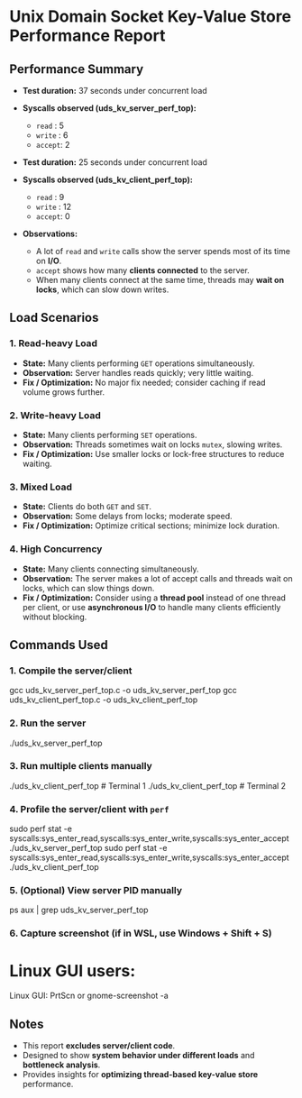 # Unix Domain Socket Key-Value Store Performance Report

## Performance Summary

* **Test duration:** 37 seconds under concurrent load
* **Syscalls observed (uds_kv_server_perf_top):**

  * `read`  : 5
  * `write` : 6
  * `accept`: 2

* **Test duration:** 25 seconds under concurrent load
* **Syscalls observed (uds_kv_client_perf_top):**

  * `read`  : 9
  * `write` : 12
  * `accept`: 0

* **Observations:**

  * A lot of `read` and `write` calls show the server spends most of its time on **I/O**.
  * `accept` shows how many **clients connected** to the server.
  * When many clients connect at the same time, threads may **wait on locks**, which can slow down writes.

## Load Scenarios

### 1. Read-heavy Load

* **State:** Many clients performing `GET` operations simultaneously.
* **Observation:** Server handles reads quickly; very little waiting.
* **Fix / Optimization:** No major fix needed; consider caching if read volume grows further.

### 2. Write-heavy Load

* **State:** Many clients performing `SET` operations.
* **Observation:** Threads sometimes wait on locks `mutex`, slowing writes.
* **Fix / Optimization:** Use smaller locks or lock-free structures to reduce waiting.

### 3. Mixed Load

* **State:** Clients do both `GET` and `SET`.
* **Observation:** Some delays from locks; moderate speed.
* **Fix / Optimization:** Optimize critical sections; minimize lock duration.

### 4. High Concurrency

* **State:** Many clients connecting simultaneously.
* **Observation:** The server makes a lot of accept calls and threads wait on locks, which can slow things down.
* **Fix / Optimization:** Consider using a **thread pool** instead of one thread per client, or use **asynchronous I/O** to handle many clients efficiently without blocking.

## Commands Used

### 1. Compile the server/client

gcc uds_kv_server_perf_top.c -o uds_kv_server_perf_top
gcc uds_kv_client_perf_top.c -o uds_kv_client_perf_top

### 2. Run the server
./uds_kv_server_perf_top

### 3. Run multiple clients manually
./uds_kv_client_perf_top  # Terminal 1
./uds_kv_client_perf_top  # Terminal 2

### 4. Profile the server/client with `perf`
sudo perf stat -e syscalls:sys_enter_read,syscalls:sys_enter_write,syscalls:sys_enter_accept ./uds_kv_server_perf_top
sudo perf stat -e syscalls:sys_enter_read,syscalls:sys_enter_write,syscalls:sys_enter_accept ./uds_kv_client_perf_top

### 5. (Optional) View server PID manually
ps aux | grep uds_kv_server_perf_top

### 6. Capture screenshot (if in WSL, use Windows + Shift + S)
# Linux GUI users:
Linux GUI: PrtScn or gnome-screenshot -a

## Notes

* This report **excludes server/client code**.
* Designed to show **system behavior under different loads** and **bottleneck analysis**.
* Provides insights for **optimizing thread-based key-value store** performance.
